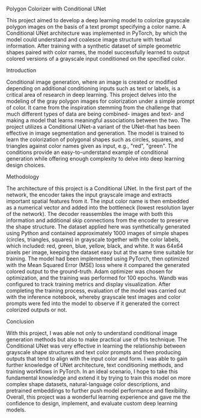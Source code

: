 Polygon Colorizer with Conditional UNet

This project aimed to develop a deep learning model to colorize grayscale polygon images on the
basis of a text prompt specifying a color name. A Conditional UNet architecture was
implemented in PyTorch, by which the model could understand and coalesce image structure
with textual information. After training with a synthetic dataset of simple geometric shapes
paired with color names, the model successfully learned to output colored versions of a grayscale
input conditioned on the specified color.

Introduction

Conditional image generation, where an image is created or modified depending on additional
conditioning inputs such as text or labels, is a critical area of research in deep learning. This
project delves into the modeling of the gray polygon images for colorization under a simple
prompt of color. It came from the inspiration stemming from the challenge that much different
types of data are being combined- images and text- and making a model that learns meaningful
associations between the two.
The project utilizes a Conditional UNet-a variant of the UNet-that has been effective in image
segmentation and generation. The model is trained to learn the colorization of polygonal shapes
such as circles, squares, and triangles against color names given as input, e.g., "red", "green".
The conditions provide an easy-to-understand example of conditional generation while offering
enough complexity to delve into deep learning design choices.

Methodology

The architecture of this project is a Conditional UNet. In the first part of the network, the
encoder takes the input grayscale image and extracts important spatial features from it. The input
color name is then embedded as a numerical vector and added into the bottleneck (lowest
resolution layer of the network). The decoder reassembles the image with both this information
and additional skip connections from the encoder to preserve the shape structure.
The dataset applied here was synthetically generated using Python and contained approximately
1000 images of simple shapes (circles, triangles, squares) in grayscale together with the color
labels, which included: red, green, blue, yellow, black, and white. It was 64x64 pixels per image,
keeping the dataset easy but at the same time suitable for training.
The model had been implemented using PyTorch, then optimized with the Mean Squared Error
(MSE) loss where it compared the generated colored output to the ground-truth. Adam optimizer
was chosen for optimization, and the training was performed for 100 epochs. Wandb was
configured to track training metrics and display visualization. After completing the training
process, evaluation of the model was carried out with the inference notebook, whereby grayscale
test images and color prompts were fed into the model to observe if it generated the correct
colorized outputs or not.

Conclusion

With this project, I was able not only to understand conditional image generation methods but
also to make practical use of this technique. The Conditional UNet was very effective in learning
the relationship between grayscale shape structures and text color prompts and then producing
outputs that tend to align with the input color and form. I was able to gain further knowledge of
UNet architecture, text conditioning methods, and training workflows in PyTorch.
In an ideal scenario, I hope to take this fundamental knowledge and extend it by trying to train
this model on more complex shape datasets, natural-language color descriptions, and pretrained
embeddings to further push model performance and flexibility. Overall, this project was a
wonderful learning experience and gave me the confidence to design, implement, and evaluate
custom deep learning models.
